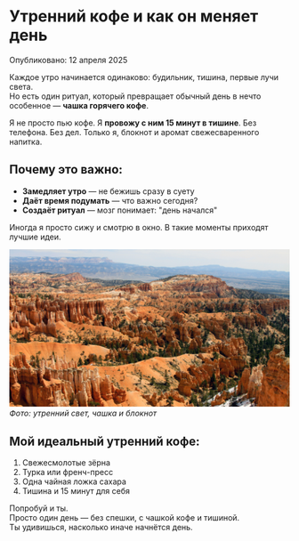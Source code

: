 # Утренний кофе и как он меняет день

Опубликовано: 12 апреля 2025

Каждое утро начинается одинаково: будильник, тишина, первые лучи света.  
Но есть один ритуал, который превращает обычный день в нечто особенное — **чашка горячего кофе**.

Я не просто пью кофе. Я **провожу с ним 15 минут в тишине**. Без телефона. Без дел. Только я, блокнот и аромат свежесваренного напитка.

## Почему это важно:

- **Замедляет утро** — не бежишь сразу в суету
- **Даёт время подумать** — что важно сегодня?
- **Создаёт ритуал** — мозг понимает: "день начался"

Иногда я просто сижу и смотрю в окно. В такие моменты приходят лучшие идеи.

![Утро с кофе](images/nature-bg.jpg)
*Фото: утренний свет, чашка и блокнот*

## Мой идеальный утренний кофе:
1. Свежесмолотые зёрна
2. Турка или френч-пресс
3. Одна чайная ложка сахара
4. Тишина и 15 минут для себя

Попробуй и ты.  
Просто один день — без спешки, с чашкой кофе и тишиной.  
Ты удивишься, насколько иначе начнётся день.
